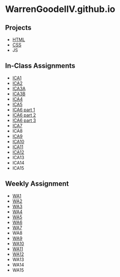 # WarrenGoodellV.github.io


## Projects
* [HTML](https://warrengoodellv.github.io/html-midterm/page5.html)
* [CSS](https://warrengoodellv.github.io)
* JS

## In-Class Assignments 
* [ICA1](/ica/ICA1%20--%20Warren%20Goodell.pdf)
* [ICA2](/ica/ICA2%20--%20Warren%20Goodell.pdf)
* [ICA3A](/ica/ICA3A_WarrenGoodell.html)
* [ICA3B](/ica/ICA3B_WarrenGoodell.html)
* [ICA4](/ica/ICA4_WarrenGoodell.html)
* [ICA5](https://warrengoodellv.github.io/ica/ica5.html)
* [ICA6 part 1](https://warrengoodellv.github.io/ica/ICA6/ica6-part1.html)
* [ICA6 part 2](https://warrengoodellv.github.io/ica/ICA6/ica6-part2.html)
* [ICA6 part 3](https://warrengoodellv.github.io/ica/ICA6/ica6-part3.html)
* [ICA7](https://warrengoodellv.github.io/ica/ica7.html)
* ICA8
* [ICA9](https://warrengoodellv.github.io/ica/ica9.html)
* [ICA10](https://warrengoodellv.github.io/ica/ica10.html)
* [ICA11](https://warrengoodellv.github.io/ica/ica11.html)
* [ICA12](https://warrengoodellv.github.io/ica/ica12.html)
* ICA13
* ICA14
* ICA15

## Weekly Assignment
* [WA1](https://warrengoodellv.github.io/wa/wa1.html)
* [WA2](https://warrengoodellv.github.io/wa/wa2.html)
* [WA3](https://warrengoodellv.github.io/wa/wa3.html)
* [WA4](https://warrengoodellv.github.io/wa/wa4.html)
* [WA5](https://warrengoodellv.github.io/wa/wa5.html)
* [WA6](https://warrengoodellv.github.io/wa/wa6.html)
* [WA7](https://warrengoodellv.github.io/wa/wa7.html)
* WA8
* [WA9](https://warrengoodellv.github.io/wa/wa9.html)
* [WA10](https://warrengoodellv.github.io/wa/wa10.html)
* [WA11](https://warrengoodellv.github.io/wa/wa11.html)
* [WA12](https://warrengoodellv.github.io/wa/wa12.html)
* WA13
* WA14
* WA15